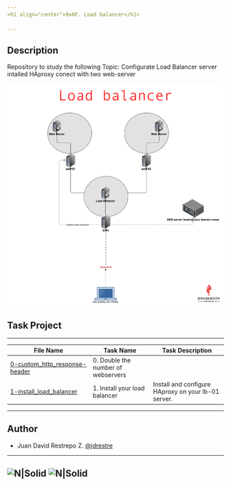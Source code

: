 ```yaml
---
<h1 align="center">0x0F. Load balancer</h1>

---
```


## Description
Repository to study the following Topic: Configurate Load Balancer server intalled HAproxy conect with two web-server

![N|Solid](https://github.com/jdrestre/pictures-holberton-projects/blob/master/0x0F.%20Load%20balancer/load_balancer_map_qfdked8.png)

## Task Project
---
File Name|Task Name|Task Description
---|---|---
[0-custom_http_response-header](https://github.com/jdrestre/holberton-system_engineering-devops/tree/master/0x0F-load_balancer/0-custom_http_response-header)|0. Double the number of webservers|
[1-install_load_balancer](https://github.com/jdrestre/holberton-system_engineering-devops/tree/master/0x0F-load_balancer/1-install_load_balancer)|1. Install your load balancer|Install and configure HAproxy on your lb-01 server.




---
## Author

- Juan David Restrepo Z. [@jdrestre](https://twitter.com/jdrestre)

---
![N|Solid](https://www.holbertonschool.com/holberton-logo.png) ![N|Solid](https://intranet.hbtn.io/assets/holberton-logo-coral-27055cb2f875eb10bf3b3942e52a24581bc0667695bdc856d4f08b469b678000.png)
---
